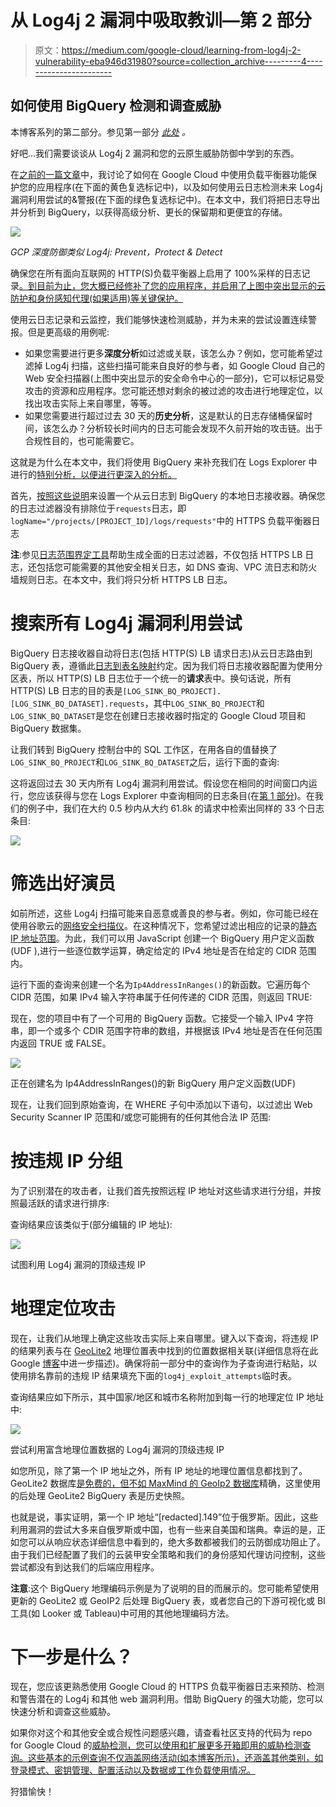 # 从 Log4j 2 漏洞中吸取教训—第 2 部分

> 原文：<https://medium.com/google-cloud/learning-from-log4j-2-vulnerability-eba946d31980?source=collection_archive---------4----------------------->

## 如何使用 BigQuery 检测和调查威胁

本博客系列的第二部分。参见第一部分 [*此处*](/google-cloud/learning-from-log4j-2-vulnerability-f1eabd06329e) *。*

好吧…我们需要谈谈从 Log4j 2 漏洞和您的云原生威胁防御中学到的东西。

在[之前的一篇文章](/google-cloud/learning-from-log4j-2-vulnerability-f1eabd06329e)中，我讨论了如何在 Google Cloud 中使用负载平衡器功能保护您的应用程序(在下面的黄色复选标记中)，以及如何使用云日志检测未来 Log4j 漏洞利用尝试的&警报(在下面的绿色复选标记中)。在本文中，我们将把日志导出并分析到 BigQuery，以获得高级分析、更长的保留期和更便宜的存储。

![](img/4512379ce208cf104f60d1bae3d1b30a.png)

*GCP 深度防御类似 Log4j: Prevent，Protect & Detect*

确保您在所有面向互联网的 HTTP(S)负载平衡器上启用了 100%采样的日志记录[。到目前为止，您大概已经修补了您的应用程序，并启用了上图中突出显示的云防护和身份感知代理(如果适用)等关键保护。](https://cloud.google.com/load-balancing/docs/https/https-logging-monitoring)

使用云日志记录和云监控，我们能够快速检测威胁，并为未来的尝试设置连续警报。但是更高级的用例呢:

*   如果您需要进行更多**深度分析**如过滤或关联，该怎么办？例如，您可能希望过滤掉 Log4j 扫描，这些扫描可能来自良好的参与者，如 Google Cloud 自己的 Web 安全扫描器(上图中突出显示的安全命令中心的一部分)，它可以标记易受攻击的资源和应用程序。您可能还想对剩余的被过滤的攻击进行地理定位，以找出攻击实际上来自哪里，等等。
*   如果您需要进行超过过去 30 天的**历史分析**，这是默认的日志存储桶保留时间，该怎么办？分析较长时间内的日志可能会发现不久前开始的攻击链。出于合规性目的，也可能需要它。

这就是为什么在本文中，我们将使用 BigQuery 来补充我们在 Logs Explorer 中进行的[特别分析，以便进行更深入的分析。](/google-cloud/learning-from-log4j-2-vulnerability-f1eabd06329e)

首先，[按照这些说明](https://cloud.google.com/architecture/exporting-stackdriver-logging-for-security-and-access-analytics#configure_the_logging_export)来设置一个从云日志到 BigQuery 的本地日志接收器。确保您的日志过滤器没有排除位于`requests`日志，即`logName="/projects/[PROJECT_ID]/logs/requests"`中的 HTTPS 负载平衡器日志

**注**:参见[日志范围界定工具](https://cloud.google.com/architecture/exporting-stackdriver-logging-for-security-and-access-analytics#log_scoping_tool)帮助生成全面的日志过滤器，不仅包括 HTTPS LB 日志，还包括您可能需要的其他安全相关日志，如 DNS 查询、VPC 流日志和防火墙规则日志。在本文中，我们将只分析 HTTPS LB 日志。

# 搜索所有 Log4j 漏洞利用尝试

BigQuery 日志接收器自动将日志(包括 HTTP(S) LB 请求日志)从云日志路由到 BigQuery 表，遵循此[日志到表名映射](https://cloud.google.com/logging/docs/export/bigquery#partition-table-organization)约定。因为我们将日志接收器配置为使用分区表，所以 HTTP(S) LB 日志位于一个统一的**请求**表中。换句话说，所有 HTTP(S) LB 日志的目的表是`[LOG_SINK_BQ_PROJECT].[LOG_SINK_BQ_DATASET].requests`，其中`LOG_SINK_BQ_PROJECT`和`LOG_SINK_BQ_DATASET`是您在创建日志接收器时指定的 Google Cloud 项目和 BigQuery 数据集。

让我们转到 BigQuery 控制台中的 SQL 工作区，在用各自的值替换了`LOG_SINK_BQ_PROJECT`和`LOG_SINK_BQ_DATASET`之后，运行下面的查询:

这将返回过去 30 天内所有 Log4j 漏洞利用尝试。假设您在相同的时间窗口内运行，您应该获得与您在 Logs Explorer 中查询相同的日志条目(在[第 1 部分](/@arsan/learning-from-log4j-2-vulnerability-f1eabd06329e))。在我们的例子中，我们在大约 0.5 秒内从大约 61.8k 的请求中检索出同样的 33 个日志条目:

![](img/98e152f75dabf3d3ae7f6c30b15b00db.png)

# 筛选出好演员

如前所述，这些 Log4j 扫描可能来自恶意或善良的参与者。例如，你可能已经在使用谷歌云的[网络安全扫描仪](https://cloud.google.com/security-command-center/docs/concepts-web-security-scanner-overview)。在这种情况下，您希望过滤出相应的记录的[静态 IP 地址范围](https://cloud.google.com/security-command-center/docs/how-to-use-web-security-scanner#static_ip_address_ranges_for_managed_scans)。为此，我们可以用 JavaScript 创建一个 BigQuery 用户定义函数(UDF ),进行一些逐位数学运算，确定给定的 IPv4 地址是否在给定的 CIDR 范围内。

运行下面的查询来创建一个名为`Ip4AddressInRanges()`的新函数。它遍历每个 CIDR 范围，如果 IPv4 输入字符串属于任何传递的 CIDR 范围，则返回 TRUE:

现在，您的项目中有了一个可用的 BigQuery 函数。它接受一个输入 IPv4 字符串，即一个或多个 CDIR 范围字符串的数组，并根据该 IPv4 地址是否在任何范围内返回 TRUE 或 FALSE。

![](img/f2f1ee979e04ab79d97040f453a6667a.png)

正在创建名为 Ip4AddressInRanges()的新 BigQuery 用户定义函数(UDF)

现在，让我们回到原始查询，在 WHERE 子句中添加以下语句，以过滤出 Web Security Scanner IP 范围和/或您可能拥有的任何其他合法 IP 范围:

# 按违规 IP 分组

为了识别潜在的攻击者，让我们首先按照远程 IP 地址对这些请求进行分组，并按照最活跃的请求进行排序:

查询结果应该类似于(部分编辑的 IP 地址):

![](img/6d9e03e5e4d365062433ddba690514dd.png)

试图利用 Log4j 漏洞的顶级违规 IP

# 地理定位攻击

现在，让我们从地理上确定这些攻击实际上来自哪里。键入以下查询，将违规 IP 的结果列表与在 [GeoLite2](https://dev.maxmind.com/geoip/geoip2/geolite2/) 地理位置表中找到的位置数据相关联(详细信息将在此 Google [博客](https://cloud.google.com/blog/products/data-analytics/geolocation-with-bigquery-de-identify-76-million-ip-addresses-in-20-seconds)中进一步描述)。确保将前一部分中的查询作为子查询进行粘贴，以使用排名靠前的违规 IP 结果填充下面的`log4j_exploit_attempts`临时表。

查询结果应如下所示，其中国家/地区和城市名称附加到每一行的地理定位 IP 地址中:

![](img/5212d6b33fa32ca7ebc972845124c7af.png)

尝试利用富含地理位置数据的 Log4j 漏洞的顶级违规 IP

如您所见，除了第一个 IP 地址之外，所有 IP 地址的地理位置信息都找到了。GeoLite2 数据库[是免费的，但不如 MaxMind 的 GeoIp2 数据库](https://dev.maxmind.com/geoip/geolite2-free-geolocation-data)精确，这里使用的后处理 GeoLite2 BigQuery 表是历史快照。

也就是说，事实证明，第一个 IP 地址“[redacted].149”位于俄罗斯。因此，这些利用漏洞的尝试大多来自俄罗斯或中国，也有一些来自美国和瑞典。幸运的是，正如您可以从响应状态详细信息中看到的，绝大多数都被我们的云防御成功阻止了。由于我们已经配置了我们的云装甲安全策略和我们的身份感知代理访问控制，这些尝试都没有到达我们的后端应用程序。

**注意**:这个 BigQuery 地理编码示例是为了说明的目的而展示的。您可能希望使用更新的 GeoLite2 或 GeoIP2 后处理 BigQuery 表，或者您自己的下游可视化或 BI 工具(如 Looker 或 Tableau)中可用的其他地理编码方法。

# 下一步是什么？

现在，您应该更熟悉使用 Google Cloud 的 HTTPS 负载平衡器日志来预防、检测和警告潜在的 Log4j 和其他 web 漏洞利用。借助 BigQuery 的强大功能，您可以快速分析和调查这些威胁。

如果你对这个和其他安全或合规性问题感兴趣，请查看社区支持的代码为 repo for Google Cloud 的[威胁检测，您可以使用和扩展更多开箱即用的威胁检测查询。这些基本的示例查询不仅涵盖网络活动(如本博客所示)，还涵盖其他类别，如登录模式、密钥管理、配置活动以及数据或工作负载使用情况。](https://github.com/GoogleCloudPlatform/threat-detection-as-code)

狩猎愉快！